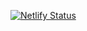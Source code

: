 [![Netlify Status](https://api.netlify.com/api/v1/badges/b82e1b4c-1281-4828-8d55-4205c7736010/deploy-status)](https://app.netlify.com/sites/wai-intro-uaag/deploys)